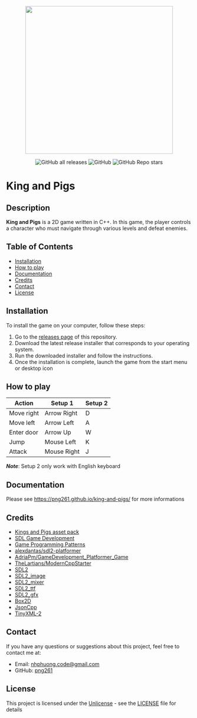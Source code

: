 <div align="center">
  <a href="https://github.com/png261/king-and-pigs">
    <img src="https://user-images.githubusercontent.com/63899044/226949086-c39646ef-9228-4561-900b-7be8635ea879.png" width="400"/>
  </a>
  
  ![GitHub all releases](https://img.shields.io/github/downloads/png261/king-and-pigs/total?style=for-the-badge)
  ![GitHub](https://img.shields.io/github/license/png261/king-and-pigs?style=for-the-badge)
  ![GitHub Repo stars](https://img.shields.io/github/stars/png261/king-and-pigs?style=for-the-badge)

</div>

# King and Pigs

## Description
**King and Pigs** is a 2D game written in C++. In this game, the player controls a character who must navigate through various levels and defeat enemies.

## Table of Contents
- [Installation](#installation)
- [How to play](#how-to-play)
- [Documentation](#documentation)
- [Credits](#credits)
- [Contact](#contact)
- [License](#license)

## Installation
To install the game on your computer, follow these steps:
1. Go to the [releases page](https://github.com/png261/king-and-pigs/releases/latest) of this repository.
2. Download the latest release installer that corresponds to your operating system.
3. Run the downloaded installer and follow the instructions.
4. Once the installation is complete, launch the game from the start menu or desktop icon

## How to play
| Action                           | Setup 1               | Setup 2               |
| -------------------------------- | --------------------- | --------------------- |
| Move right                       | Arrow Right           | D                     |
| Move left                        | Arrow Left            | A                     |
| Enter door                       | Arrow Up              | W                     |
| Jump                             | Mouse Left            | K                     |
| Attack                           | Mouse Right           | J                     |

***Note***: Setup 2 only work with English keyboard 

## Documentation
Please see https://png261.github.io/king-and-pigs/ for more informations

## Credits
- [Kings and Pigs asset pack](https://pixelfrog-assets.itch.io/kings-and-pigs)
- [SDL Game Development](https://www.packtpub.com/product/sdl-game-development/9781849696821)
- [Game Programming Patterns](https://gameprogrammingpatterns.com)
- [alexdantas/sdl2-platformer](https://github.com/alexdantas/sdl2-platformer)
- [AdriaPm/GameDevelopment_Platformer_Game](https://github.com/AdriaPm/GameDevelopment_Platformer_Game)
- [TheLartians/ModernCppStarter](https://github.com/TheLartians/ModernCppStarter)
- [SDL2](https://www.libsdl.org/)
- [SDL2_image](https://www.libsdl.org/projects/SDL_image/)
- [SDL2_mixer](https://www.libsdl.org/projects/SDL_mixer/)
- [SDL2_ttf](https://www.libsdl.org/projects/SDL_ttf/)
- [SDL2_gfx](https://www.ferzkopp.net/Software/SDL2_gfx/Docs/html/index.html)
- [Box2D](https://box2d.org/)
- [JsonCpp](http://open-source-parsers.github.io/jsoncpp-docs/doxygen/index.html)
- [TinyXML-2](https://github.com/leethomason/tinyxml2)

## Contact
If you have any questions or suggestions about this project, feel free to contact me at:

- Email: nhphuong.code@gmail.com
- GitHub: [png261](https://github.com/png261)

## License
This project is licensed under the [Unlicense](https://unlicense.org/) - see the [LICENSE](https://github.com/png261/king-and-pigs/blob/master/LICENSE) file for details

